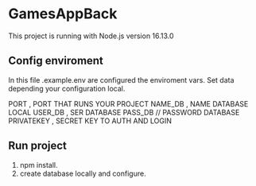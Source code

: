 # GamesAppBack

This project is running with Node.js version 16.13.0

## Config enviroment

In this file .example.env are configured the enviroment vars. Set data depending your configuration local.

PORT , PORT THAT RUNS YOUR PROJECT
NAME_DB , NAME DATABASE LOCAL
USER_DB  , SER DATABASE
PASS_DB  // PASSWORD DATABASE
PRIVATEKEY , SECRET KEY TO AUTH AND LOGIN

## Run project

1. npm install.
2. create database locally and configure.
